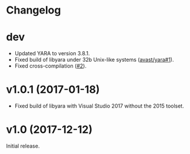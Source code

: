 # Changelog

# dev

* Updated YARA to version 3.8.1.
* Fixed build of libyara under 32b Unix-like systems ([avast/yara#1](https://github.com/avast/yara/pull/1)).
* Fixed cross-compilation ([#2](https://github.com/avast/yaracpp/pull/2)).

# v1.0.1 (2017-01-18)

* Fixed build of libyara with Visual Studio 2017 without the 2015 toolset.

# v1.0 (2017-12-12)

Initial release.
